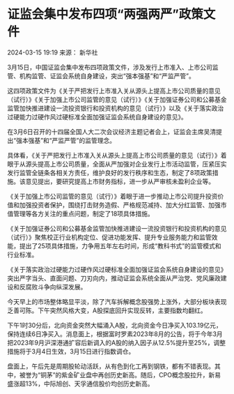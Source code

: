 # 证监会集中发布四项“两强两严”政策文件

2024-03-15 19:19 
来源： 新华社

3月15日，中国证监会集中发布四项政策文件，涉及发行上市准入、上市公司监管、机构监管、证监会系统自身建设，突出“强本强基”和“严监严管”。

这四项政策文件为《关于严把发行上市准入关从源头上提高上市公司质量的意见（试行）》《关于加强上市公司监管的意见（试行）》《关于加强证券公司和公募基金监管加快推进建设一流投资银行和投资机构的意见（试行）》以及《关于落实政治过硬能力过硬作风过硬标准全面加强证监会系统自身建设的意见》。

在3月6日召开的十四届全国人大二次会议经济主题记者会上，证监会主席吴清提出“强本强基”和“严监严管”的监管理念。

具体看，《关于严把发行上市准入关从源头上提高上市公司质量的意见（试行）》着眼于从源头提高上市公司质量，全面从严加强对企业发行上市活动监管，压紧压实发行监管全链条各相关方责任，维护良好的发行秩序和生态，制定了8项政策措施。该意见提出，要研究提高上市财务指标，进一步从严审核未盈利企业等。

《关于加强上市公司监管的意见（试行）》着眼于进一步推动上市公司提升投资价值和加强投资者保护，围绕打击财务造假、严格规范减持、加大分红监管、加强市值管理等各方关注的重点问题，制定了18项具体措施。

《关于加强证券公司和公募基金监管加快推进建设一流投资银行和投资机构的意见（试行）》聚焦校正行业机构定位、促进功能发挥、提升专业服务能力和监管效能，提出了25项具体措施，力争用五年左右时间，形成“教科书式”的监管模式和行业标准。

《关于落实政治过硬能力过硬作风过硬标准全面加强证监会系统自身建设的意见》突出严字当头、直面问题、刀刃向内，推动证监会系统全面从严治党、党风廉政建设和反腐败斗争向纵深发展。


今天早上的市场整体略显平淡，除了汽车拆解概念股强势上涨外，大部分板块表现乏善可陈。下午突然风格大变，A股探底回升实现反转，主要指数均翻红。

下午1时30分后，北向资金突然大幅涌入A股，北向资金今日净买入103.19亿元，保持连续6日净买入。消息面上，根据富时罗素2023年8月的公告，将于今年3月把2023年9月沪深港通扩容后新调入的A股的纳入因子从12.5%提升至25%，调整措施将于3月4日生效，3月15日进行指数调仓。

盘面上，午后先是周期股轮动活跃，从有色到化工再到钢铁，都有不错表现。其中，被誉为“铜茅”的紫金矿业盘中再创历史新高。随后，CPO概念股拉升，新易盛涨超13%，中际旭创、天孚通信股价均创历史新高。
